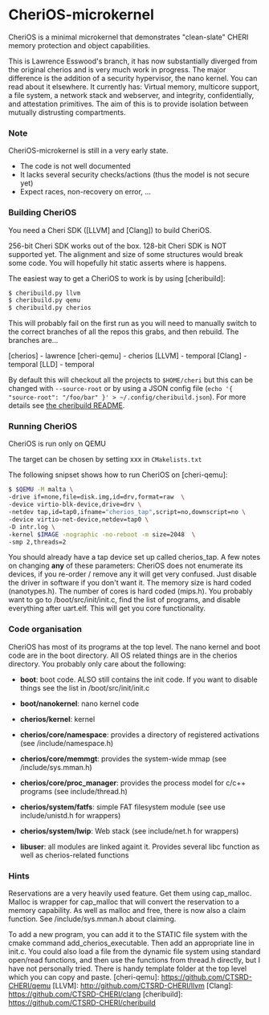 # CheriOS-microkernel

CheriOS is a minimal microkernel that demonstrates "clean-slate" CHERI memory protection and object capabilities.

This is Lawrence Esswood's branch, it has now substantially diverged from the original cherios and is very much work in progress. The major difference is the addition of a security hypervisor, the nano kernel. You can read about it elsewhere. It currently has: Virtual memory, multicore support, a file system, a network stack and webserver, and integrity, confidentially, and attestation primitives. The aim of this is to provide isolation between mutually distrusting compartments.

### Note

CheriOS-microkernel is still in a very early state.

 * The code is not well documented
 * It lacks several security checks/actions (thus the model is not secure yet)
 * Expect races, non-recovery on error, ...

### Building CheriOS

You need a Cheri SDK ([LLVM] and [Clang]) to build CheriOS.

256-bit Cheri SDK works out of the box.
128-bit Cheri SDK is NOT supported yet. The alignment and size of some structures would break some code. You will hopefully hit static asserts where is happens.

The easiest way to get a CheriOS to work is by using [cheribuild]:
```sh
$ cheribuild.py llvm
$ cheribuild.py qemu
$ cheribuild.py cherios
```

This will probably fail on the first run as you will need to manually switch to the correct branches of all the repos this grabs, and then rebuild. The branches are...

[cherios] - lawrence
[cheri-qemu] - cherios
[LLVM] - temporal
[Clang] - temporal
[LLD] - temporal

By default this will checkout all the projects to `$HOME/cheri` but this can be changed with `--source-root` or by using a JSON config file (`echo '{ "source-root": "/foo/bar" }' > ~/.config/cheribuild.json`). For more details see [the cheribuild README](https://github.com/CTSRD-CHERI/cheribuild/blob/master/README.md).

### Running CheriOS

CheriOS is run only on QEMU

The target can be chosen by setting xxx in `CMakelists.txt`

The following snipset shows how to run CheriOS on [cheri-qemu]:
```sh
$ $QEMU -M malta \
-drive if=none,file=disk.img,id=drv,format=raw  \
-device virtio-blk-device,drive=drv \
-netdev tap,id=tap0,ifname="cherios_tap",script=no,downscript=no \
-device virtio-net-device,netdev=tap0 \
-D intr.log \
-kernel $IMAGE -nographic -no-reboot -m size=2048  \
-smp 2,threads=2

```
You should already have a tap device set up called cherios_tap. A few notes on changing __any__ of these parameters: CheriOS does not enumerate its devices, if you re-order / remove any it will get very confused. Just disable the driver in software if you don't want it. The memory size is hard coded (nanotypes.h). The number of cores is hard coded (mips.h). You probably want to go to /boot/src/init/init.c, find the list of programs, and disable everything after uart.elf. This will get you core functionality. 

### Code organisation

CheriOS has most of its programs at the top level. The nano kernel and boot code are in the boot directory. All OS related things are in the cherios directory. You probably only care about the following:

* __boot__: boot code. ALSO still contains the init code. If you want to disable things see the list in /boot/src/init/init.c
* __boot/nanokernel__: nano kernel code

* __cherios/kernel__: kernel

* __cherios/core/namespace__: provides a directory of registered activations (see /include/namespace.h)
* __cherios/core/memmgt__: provides the system-wide mmap (see /include/sys.mman.h)
* __cherios/core/proc_manager__: provides the process model for c/c++ programs (see include/thread.h)
* __cherios/system/fatfs__: simple FAT filesystem module (see use include/unistd.h for wrappers)
* __cherios/system/lwip__: Web stack (see include/net.h for wrappers)


* __libuser__: all modules are linked againt it. Provides several libc function as well as cherios-related functions

### Hints

Reservations are a very heavily used feature. Get them using cap_malloc. Malloc is wrapper for cap_malloc that will convert the reservation to a memory capability. As well as malloc and free, there is now also a claim function. See /include/sys.mman.h about claiming. 

To add a new program, you can add it to the STATIC file system with the cmake command add_cherios_executable. Then add an appropriate line in init.c. You could also load a file from the dynamic file system using standard open/read functions, and then use the functions from thread.h directly, but I have not personally tried. There is handy template folder at the top level which you can copy and paste.
   [cheri-qemu]: <https://github.com/CTSRD-CHERI/qemu>
   [LLVM]: <http://github.com/CTSRD-CHERI/llvm>
   [Clang]: <https://github.com/CTSRD-CHERI/clang>
   [cheribuild]: <https://github.com/CTSRD-CHERI/cheribuild>